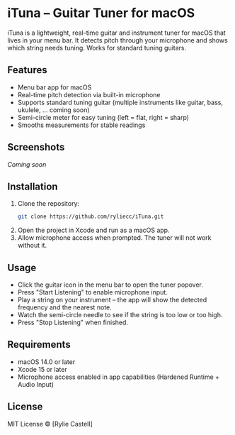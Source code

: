 # iTuna – Guitar Tuner for macOS

iTuna is a lightweight, real-time guitar and instrument tuner for macOS that lives in your menu bar. It detects pitch through your microphone and shows which string needs tuning. Works for standard tuning guitars.

## Features

- Menu bar app for macOS
- Real-time pitch detection via built-in microphone
- Supports standard tuning guitar (multiple instruments like guitar, bass, ukulele, ... coming soon)
- Semi-circle meter for easy tuning (left = flat, right = sharp)
- Smooths measurements for stable readings

## Screenshots

*Coming soon*

## Installation

1. Clone the repository:
    ```bash
    git clone https://github.com/ryliecc/iTuna.git
    ```
2. Open the project in Xcode and run as a macOS app.
3. Allow microphone access when prompted. The tuner will not work without it.

## Usage

- Click the guitar icon in the menu bar to open the tuner popover.
- Press "Start Listening" to enable microphone input.
- Play a string on your instrument – the app will show the detected frequency and the nearest note.
- Watch the semi-circle needle to see if the string is too low or too high.
- Press "Stop Listening" when finished.

## Requirements

- macOS 14.0 or later
- Xcode 15 or later
- Microphone access enabled in app capabilities (Hardened Runtime + Audio Input)

## License

MIT License © [Rylie Castell]
